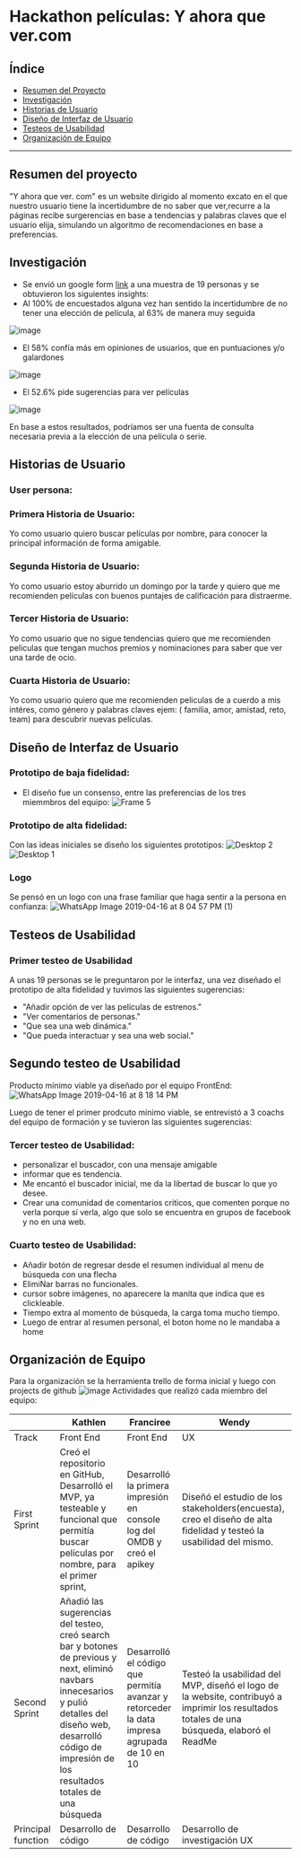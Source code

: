# Hackathon películas: Y ahora que ver.com

## Índice

* [Resumen del Proyecto](#Resumen)
* [Investigación](#Investigación)
* [Historias de Usuario](#Historias-de-Usuario)
* [Diseño de Interfaz de Usuario](#Diseño-de-Interfaz-de-Usuario)
* [Testeos de Usabilidad](#Testeos-de-usabilidad)
* [Organización de Equipo](#Organización-de-equipo)

 ***

## Resumen del proyecto
"Y ahora que ver. com" es un website dirigido al momento excato en el que nuestro usuario tiene la incertidumbre de no saber que ver,recurre a la páginas recibe surgerencias en base a tendencias y palabras claves que el usuario elija, simulando un algoritmo de recomendaciones en base a preferencias. 

## Investigación

* Se envió un google form [link](https://docs.google.com/forms/d/e/1FAIpQLScuh5TgkjuZIjeAN6-vrSJirZKKlbMVXGOXS68DT7-88Uh1Ow/viewform) a una muestra de 19 personas  y se obtuvieron los siguientes insights:
 * Al 100% de encuestados alguna vez han sentido la incertidumbre de no tener una elección de película, al 63% de manera muy seguida 

 ![image](https://user-images.githubusercontent.com/47748753/56270171-22c50980-60bb-11e9-8e26-46ba5caacd40.png)
 * El 58% confía más em opiniones de usuarios, que en puntuaciones y/o galardones

  ![image](https://user-images.githubusercontent.com/47748753/56270386-9bc46100-60bb-11e9-9b36-e60fe383cc59.png)
* El 52.6% pide sugerencias para ver películas

![image](https://user-images.githubusercontent.com/47748753/56270509-efcf4580-60bb-11e9-9469-fb732ade1b61.png)

En base a estos resultados, podríamos ser una fuenta de consulta necesaria previa  a la elección de una película o serie.

## Historias de Usuario

### User persona:
### Primera Historia de Usuario:
Yo como usuario quiero buscar películas por nombre, para conocer la principal información de forma amigable.
### Segunda Historia de Usuario:
Yo como usuario estoy aburrido un domingo por la tarde y quiero que me recomienden películas con buenos puntajes de calificación para distraerme.
### Tercer Historia de Usuario:
Yo como usuario que no sigue tendencias quiero que me recomienden peliculas que tengan muchos premios y nominaciones para saber que ver una tarde de ocio.
### Cuarta Historia de Usuario:
Yo como usuario quiero que me recomienden peliculas de a cuerdo a mis intéres, como género y palabras claves ejem: ( familia, amor, amistad, reto, team) para descubrir nuevas películas.
## Diseño de Interfaz de Usuario

### Prototipo de baja fidelidad:
* El diseño fue un consenso, entre las preferencias de los tres miemmbros del equipo:
![Frame 5](https://user-images.githubusercontent.com/47748753/56271318-d7602a80-60bd-11e9-8ca7-c446c442e17f.png)
### Prototipo de alta fidelidad:
Con las ideas iniciales se diseño los siguientes prototipos:
![Desktop 2](https://user-images.githubusercontent.com/47748753/56271480-345be080-60be-11e9-933d-4fa63c13432a.png)
![Desktop 1](https://user-images.githubusercontent.com/47748753/56271483-358d0d80-60be-11e9-98f2-c8d61c93dc2c.png)
 
 ### Logo
 Se pensó en un logo con una frase familiar que haga sentir a la persona en confianza:
![WhatsApp Image 2019-04-16 at 8 04 57 PM (1)](https://user-images.githubusercontent.com/47748753/56282230-43e62400-60d4-11e9-9167-7d232c73db40.jpeg)


## Testeos de Usabilidad 
### Primer testeo de Usabilidad
A unas 19 personas se le preguntaron por le interfaz, una vez diseñado el prototipo de alta fidelidad y tuvimos las siguientes sugerencias:

- "Añadir opción de ver las películas de  estrenos."
- "Ver comentarios de personas."
- "Que sea una web dinámica."
- "Que pueda interactuar y sea una web social."
## Segundo testeo de Usabilidad
Producto mínimo viable ya diseñado por el equipo FrontEnd:
![WhatsApp Image 2019-04-16 at 8 18 14 PM](https://user-images.githubusercontent.com/47748753/56271890-1fcc1800-60bf-11e9-8cb1-e088fe92ed07.jpeg)

Luego de tener el primer prodcuto mínimo viable, se entrevistó a 3 coachs del equipo de formación y se tuvieron las siguientes sugerencias:

### Tercer testeo de Usabilidad:
- personalizar el buscador, con una mensaje amigable
- informar que es tendencia.
- Me encantó el buscador inicial,  me da la libertad de buscar  lo que yo desee. 
- Crear una comunidad de comentarios criticos, que comenten porque no verla porque sí verla, algo que solo se encuentra en grupos de facebook  y no en una web.

### Cuarto testeo de Usabilidad:
- Añadir botón de regresar desde el resumen individual  al  menu de búsqueda con una flecha 
- ElimiNar barras no funcionales.
- cursor sobre imágenes, no aparecere la manita que indica que es clickleable.
- Tiempo extra al momento de búsqueda, la carga toma mucho tiempo.
- Luego de entrar al resumen personal, el boton home no le mandaba a home

## Organización de Equipo
Para la organización se la herramienta trello de forma inicial y luego con projects de github
![image](https://user-images.githubusercontent.com/47748753/56272829-26f42580-60c1-11e9-8d57-dbbf7b119fb9.png)
Actividades que realizó cada miembro del equipo:

|       |  Kathlen         | Franciree                     | Wendy                         | 
|------ | -----------------| ----------------------------- | ----------------------------- | 
| Track | Front  End       | Front  End                    |   UX                          |      
|First Sprint|Creó el repositorio en GitHub, Desarrolló el MVP, ya testeable y funcional que permitía buscar películas por  nombre, para el primer sprint,| Desarrolló la primera impresión en console log del OMDB y creó el apikey | Diseñó el estudio de los stakeholders(encuesta), creo el diseño de alta fidelidad y testeó la usabilidad del mismo.     
| Second Sprint |Añadió  las sugerencias del testeo, creó search bar y botones de previous y next, eliminó navbars innecesarios y pulió detalles del diseño web, desarrolló código de impresión de los resultados totales de una búsqueda| Desarrolló el código que permitía avanzar y retorceder la data impresa agrupada de 10 en 10| Testeó la usabilidad del MVP, diseñó el logo de la  website, contribuyó a imprimir los resultados totales de una búsqueda, elaboró el ReadMe|    
|Principal function| Desarrollo de código| Desarrollo de código | Desarrollo de investigación UX|                      

